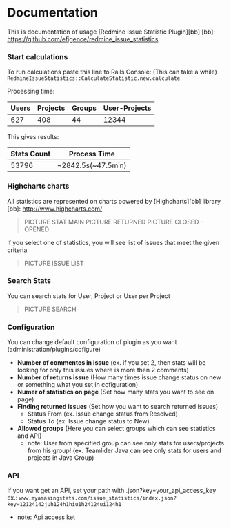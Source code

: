 # Documentation

This is documentation of usage [Redmine Issue Statistic Plugin][bb]
[bb]: https://github.com/efigence/redmine_issue_statistics


### Start calculations

To run calculations paste this line to Rails Console: (This can take a while)
`RedmineIssueStatistics::CalculateStatistic.new.calculate`

Processing time:

Users | Projects | Groups | User-Projects
------|----------|--------|--------------
627|408|44|12344

This gives results:

Stats Count | Process Time
------------|-------------
53796|~2842.5s(~47.5min)

### Highcharts charts

All statistics are represented on charts powered by [Highcharts][bb] library
[bb]: http://www.highcharts.com/ 
> PICTURE STAT MAIN
> PICTURE RETURNED
> PICTURE CLOSED - OPENED 

if you select one of statistics, you will see list of issues that meet the given criteria
> PICTURE ISSUE LIST

### Search Stats

You can search stats for User, Project or User per Project
> PICTURE SEARCH

### Configuration

  You can change default configuration of plugin as you want (administration/plugins/cofigure)
  * **Number of commentes in issue** (ex. if you set 2, then stats will be looking for only this issues where is more then 2 comments)
  * **Number of returns issue** (How many times issue change status on new or something what you set in cofiguration)
  * **Numer of statistics on page** (Set how many stats you want to see on page)
  * **Finding returned issues** (Set how you want to search returned issues)
    * Status From (ex. Issue change status from Resolved)
    * Status To (ex. Issue change status to New)
  * **Allowed groups** (Here you can select groups which can see statistics and API)
    * note: User from specified group can see only stats for users/projects from his group!
    (ex. Teamlider Java can see only stats for users and projects in Java Group)

### API

  If you want get an API, set your path with .json?key=your_api_access_key
  ex.: `www.myamasingstats.com/issue_statistics/index.json?key=12124142juh124h1hiu1h24124ui124h1`
  * note: Api access ket
